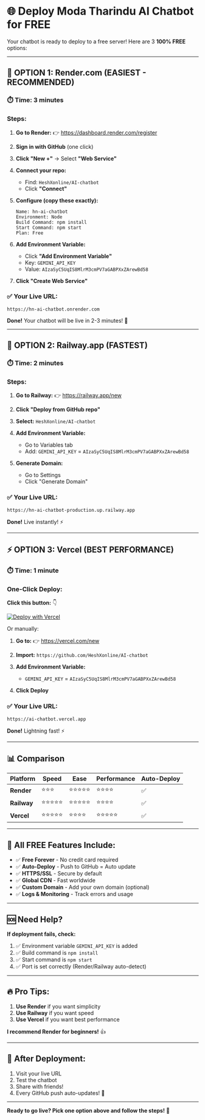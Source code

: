 # 🌐 Deploy Moda Tharindu AI Chatbot for FREE

Your chatbot is ready to deploy to a free server! Here are 3 **100% FREE** options:

---

## 🎯 OPTION 1: Render.com (EASIEST - RECOMMENDED)

### ⏱️ Time: 3 minutes

### Steps:

1. **Go to Render:** 👉 https://dashboard.render.com/register

2. **Sign in with GitHub** (one click)

3. **Click "New +"** → Select **"Web Service"**

4. **Connect your repo:**
   - Find: `HeshXonline/AI-chatbot`
   - Click **"Connect"**

5. **Configure (copy these exactly):**
   ```
   Name: hn-ai-chatbot
   Environment: Node
   Build Command: npm install
   Start Command: npm start
   Plan: Free
   ```

6. **Add Environment Variable:**
   - Click **"Add Environment Variable"**
   - Key: `GEMINI_API_KEY`
   - Value: `AIzaSyC5UqIS8MlrM3cmPV7aGABPXxZArewBd58`

7. **Click "Create Web Service"**

### ✅ Your Live URL:
`https://hn-ai-chatbot.onrender.com`

**Done!** Your chatbot will be live in 2-3 minutes! 🎉

---

## 🚀 OPTION 2: Railway.app (FASTEST)

### ⏱️ Time: 2 minutes

### Steps:

1. **Go to Railway:** 👉 https://railway.app/new

2. **Click "Deploy from GitHub repo"**

3. **Select:** `HeshXonline/AI-chatbot`

4. **Add Environment Variable:**
   - Go to Variables tab
   - Add: `GEMINI_API_KEY` = `AIzaSyC5UqIS8MlrM3cmPV7aGABPXxZArewBd58`

5. **Generate Domain:**
   - Go to Settings
   - Click "Generate Domain"

### ✅ Your Live URL:
`https://hn-ai-chatbot-production.up.railway.app`

**Done!** Live instantly! ⚡

---

## ⚡ OPTION 3: Vercel (BEST PERFORMANCE)

### ⏱️ Time: 1 minute

### One-Click Deploy:

**Click this button:** 👇

[![Deploy with Vercel](https://vercel.com/button)](https://vercel.com/new/clone?repository-url=https://github.com/HeshXonline/AI-chatbot&env=GEMINI_API_KEY)

Or manually:

1. **Go to:** 👉 https://vercel.com/new

2. **Import:** `https://github.com/HeshXonline/AI-chatbot`

3. **Add Environment Variable:**
   - `GEMINI_API_KEY` = `AIzaSyC5UqIS8MlrM3cmPV7aGABPXxZArewBd58`

4. **Click Deploy**

### ✅ Your Live URL:
`https://ai-chatbot.vercel.app`

**Done!** Lightning fast! ⚡

---

## 📊 Comparison

| Platform | Speed | Ease | Performance | Auto-Deploy |
|----------|-------|------|-------------|-------------|
| **Render** | ⭐⭐⭐ | ⭐⭐⭐⭐⭐ | ⭐⭐⭐⭐ | ✅ |
| **Railway** | ⭐⭐⭐⭐⭐ | ⭐⭐⭐⭐⭐ | ⭐⭐⭐⭐ | ✅ |
| **Vercel** | ⭐⭐⭐⭐⭐ | ⭐⭐⭐⭐ | ⭐⭐⭐⭐⭐ | ✅ |

---

## 🎁 All FREE Features Include:

- ✅ **Free Forever** - No credit card required
- ✅ **Auto-Deploy** - Push to GitHub = Auto update
- ✅ **HTTPS/SSL** - Secure by default
- ✅ **Global CDN** - Fast worldwide
- ✅ **Custom Domain** - Add your own domain (optional)
- ✅ **Logs & Monitoring** - Track errors and usage

---

## 🆘 Need Help?

**If deployment fails, check:**
1. ✅ Environment variable `GEMINI_API_KEY` is added
2. ✅ Build command is `npm install`
3. ✅ Start command is `npm start`
4. ✅ Port is set correctly (Render/Railway auto-detect)

---

## 🔥 Pro Tips:

1. **Use Render** if you want simplicity
2. **Use Railway** if you want speed
3. **Use Vercel** if you want best performance

**I recommend Render for beginners!** 👍

---

## 🎉 After Deployment:

1. Visit your live URL
2. Test the chatbot
3. Share with friends!
4. Every GitHub push auto-updates! 🔄

---

**Ready to go live? Pick one option above and follow the steps!** 🚀
